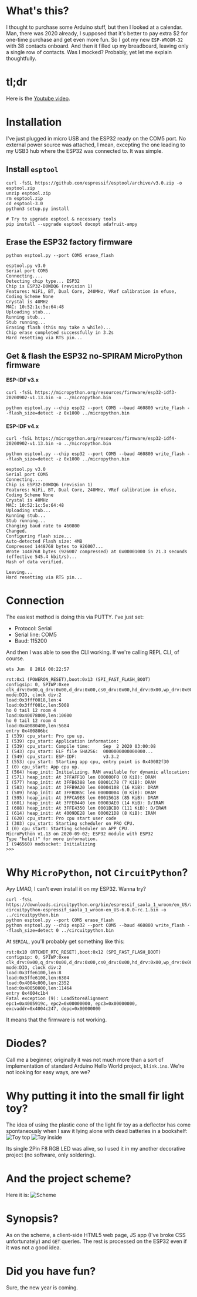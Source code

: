 # What's this?

I thought to purchase some Arduino stuff, but then I looked at a calendar.
Man, there was 2020 already, I supposed that it's better to pay extra $2 for one-time purchase 
and get even more fun.
So I got my new `ESP-WROOM-32` with 38 contacts onboard. 
And then it filled up my breadboard, leaving only a single row of contacts.
Was I mocked? Probably, yet let me explain thoughtfully.

# tl;dr
Here is the [Youtube video](https://www.youtube.com/watch?v=hiotUjhchYY).

# Installation
I've just plugged in micro USB and the ESP32 ready on the COM5 port. 
No external power source was attached, I mean, excepting the one leading to my USB3 hub where the 
ESP32 was connected to.
It was simple.

## Install `esptool`

```shell script
curl -fsSL https://github.com/espressif/esptool/archive/v3.0.zip -o esptool.zip
unzip esptool.zip
rm esptool.zip
cd esptool-3.0
python3 setup.py install

# Try to upgrade esptool & necessary tools
pip install --upgrade esptool docopt adafruit-ampy
```

## Erase the ESP32 factory firmware

```shell script
python esptool.py --port COM5 erase_flash
```
```text
esptool.py v3.0
Serial port COM5
Connecting....
Detecting chip type... ESP32
Chip is ESP32-D0WDQ6 (revision 1)
Features: WiFi, BT, Dual Core, 240MHz, VRef calibration in efuse, Coding Scheme None
Crystal is 40MHz
MAC: 10:52:1c:5e:64:48
Uploading stub...
Running stub...
Stub running...
Erasing flash (this may take a while)...
Chip erase completed successfully in 3.2s
Hard resetting via RTS pin...
```
## Get & flash the ESP32 no-SPIRAM MicroPython firmware
#### ESP-IDF v3.x

```shell script
curl -fsSL https://micropython.org/resources/firmware/esp32-idf3-20200902-v1.13.bin -o ../micropython.bin

python esptool.py --chip esp32 --port COM5 --baud 460800 write_flash --flash_size=detect -z 0x1000 ../micropython.bin
```

#### ESP-IDF v4.x

```shell script
curl -fsSL https://micropython.org/resources/firmware/esp32-idf4-20200902-v1.13.bin -o ../micropython.bin

python esptool.py --chip esp32 --port COM5 --baud 460800 write_flash --flash_size=detect -z 0x1000 ../micropython.bin
```
```text
esptool.py v3.0
Serial port COM5
Connecting....
Chip is ESP32-D0WDQ6 (revision 1)
Features: WiFi, BT, Dual Core, 240MHz, VRef calibration in efuse, Coding Scheme None
Crystal is 40MHz
MAC: 10:52:1c:5e:64:48
Uploading stub...
Running stub...
Stub running...
Changing baud rate to 460800
Changed.
Configuring flash size...
Auto-detected Flash size: 4MB
Compressed 1448768 bytes to 926007...
Wrote 1448768 bytes (926007 compressed) at 0x00001000 in 21.3 seconds (effective 545.4 kbit/s)...
Hash of data verified.

Leaving...
Hard resetting via RTS pin...
```

# Connection

The easiest method is doing this via PUTTY. I've just set:
* Protocol: Serial
* Serial line: COM5
* Baud: 115200

And then I was able to see the CLI working. 
If we're calling REPL CLI, of course.

```text
ets Jun  8 2016 00:22:57

rst:0x1 (POWERON_RESET),boot:0x13 (SPI_FAST_FLASH_BOOT)
configsip: 0, SPIWP:0xee
clk_drv:0x00,q_drv:0x00,d_drv:0x00,cs0_drv:0x00,hd_drv:0x00,wp_drv:0x00
mode:DIO, clock div:2
load:0x3fff0018,len:4
load:0x3fff001c,len:5008
ho 0 tail 12 room 4
load:0x40078000,len:10600
ho 0 tail 12 room 4
load:0x40080400,len:5684
entry 0x400806bc
I (539) cpu_start: Pro cpu up.
I (539) cpu_start: Application information:
I (539) cpu_start: Compile time:     Sep  2 2020 03:00:08
I (543) cpu_start: ELF file SHA256:  0000000000000000...
I (549) cpu_start: ESP-IDF:          v3.3.2
I (553) cpu_start: Starting app cpu, entry point is 0x40082f30
I (0) cpu_start: App cpu up.
I (564) heap_init: Initializing. RAM available for dynamic allocation:
I (571) heap_init: At 3FFAFF10 len 000000F0 (0 KiB): DRAM
I (577) heap_init: At 3FFB6388 len 00001C78 (7 KiB): DRAM
I (583) heap_init: At 3FFB9A20 len 00004108 (16 KiB): DRAM
I (589) heap_init: At 3FFBDB5C len 00000004 (0 KiB): DRAM
I (595) heap_init: At 3FFCA9E8 len 00015618 (85 KiB): DRAM
I (601) heap_init: At 3FFE0440 len 00003AE0 (14 KiB): D/IRAM
I (608) heap_init: At 3FFE4350 len 0001BCB0 (111 KiB): D/IRAM
I (614) heap_init: At 4009DE28 len 000021D8 (8 KiB): IRAM
I (620) cpu_start: Pro cpu start user code
I (303) cpu_start: Starting scheduler on PRO CPU.
I (0) cpu_start: Starting scheduler on APP CPU.
MicroPython v1.13 on 2020-09-02; ESP32 module with ESP32
Type "help()" for more information.
I (946560) modsocket: Initializing
>>>
```

# Why `MicroPython`, not `CircuitPython`?

Ayy LMAO, I can't even install it on my ESP32.
Wanna try?

```shell script
curl -fsSL https://downloads.circuitpython.org/bin/espressif_saola_1_wroom/en_US/adafruit-circuitpython-espressif_saola_1_wroom-en_US-6.0.0-rc.1.bin -o ../circuitpython.bin
python esptool.py --port COM5 erase_flash
python esptool.py --chip esp32 --port COM5 --baud 460800 write_flash --flash_size=detect 0 ../circuitpython.bin
```

At `SERIAL`, you'll probably get something like this:
```text
rst:0x10 (RTCWDT_RTC_RESET),boot:0x12 (SPI_FAST_FLASH_BOOT)
configsip: 0, SPIWP:0xee
clk_drv:0x00,q_drv:0x00,d_drv:0x00,cs0_drv:0x00,hd_drv:0x00,wp_drv:0x00
mode:DIO, clock div:2
load:0x3ffe6100,len:8
load:0x3ffe6108,len:6304
load:0x4004c000,len:2352
load:0x40050000,len:11464
entry 0x4004c1b4
Fatal exception (9): LoadStoreAlignment
epc1=0x4005919c, epc2=0x00000000, epc3=0x00000000, excvaddr=0x4004c247, depc=0x00000000
```
It means that the firmware is not working.

# Diodes?

Call me a beginner, originally it was not much more than a sort of implementation of standard 
Arduino Hello World project, `blink.ino`. We're not looking for easy ways, are we?

# Why putting it into the small fir light toy?
The idea of using the plastic cone of the light fir toy as a deflector has come spontaneously when 
I saw it lying alone with dead batteries in a bookshelf:
![Toy top](./.github/cone1.png)
![Toy inside](./.github/cone2.png)

Its single 2Pin F8 RGB LED was alive, so I used it in my another decorative project 
(no software, only soldering).

# And the project scheme?
Here it is:
![Scheme](./.github/scheme.png)


# Synopsis?
As on the scheme, a client-side HTML5 web page, JS app (I've broke CSS unfortunately) and `GET` 
queries. The rest is processed on the ESP32 even if it was not a good idea.
 
# Did you have fun?
Sure, the new year is coming.
